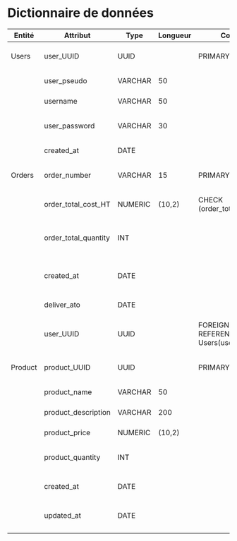 # Dictionnaire de données

| Entité  | Attribut             | Type    | Longueur | Contrainte                              | Description                               |
| ------- | -------------------- | ------- | -------- | --------------------------------------- | ----------------------------------------- |
| Users   | user_UUID            | UUID    |          | PRIMARY KEY                             | Identifiant unique de l'utilisateur       |
|         | user_pseudo          | VARCHAR | 50       |                                         | Pseudo de l'utilisateur                   |
|         | username             | VARCHAR | 50       |                                         | Nom de l'utilisateur                      |
|         | user_password        | VARCHAR | 30       |                                         | Mot de passe utilisateur                  |
|         | created_at           | DATE    |          |                                         | Date de création                          |
| Orders  | order_number         | VARCHAR | 15       | PRIMARY KEY                             | Numero de la commande                     |
|         | order_total_cost_HT  | NUMERIC | (10,2)   | CHECK (order_total_cost_HT>0)           | (Montant HT de la commande)                 |
|         | order_total_quantity | INT     |          |                                         | Total d'articles de la commande           |
|         | created_at           | DATE    |          |                                         | Date de création de la commande           |
|         | deliver_ato          | DATE    |          |                                         | Date de livraison                         |
|         | user_UUID            | UUID    |          | FOREIGN KEY REFERENCES Users(user_UUID) | Référence a l'user UUID de la table users |
| Product | product_UUID         | UUID    |          | PRIMARY KEY                             | Identifiant unique du produit             |
|         | product_name         | VARCHAR | 50       |                                         | Nom du produit                            |
|         | product_description  | VARCHAR | 200      |                                         | Description du produit                    |
|         | product_price        | NUMERIC | (10,2)   |                                         | Prix du produit                           |
|         | product_quantity     | INT     |          |                                         | Quantité en stock du produit              |
|         | created_at           | DATE    |          |                                         | Date de creation du produit               |
|         | updated_at           | DATE    |          |                                         | Date de mise a jour du produit            |
|         |                      |         |          |                                         |                                           |
